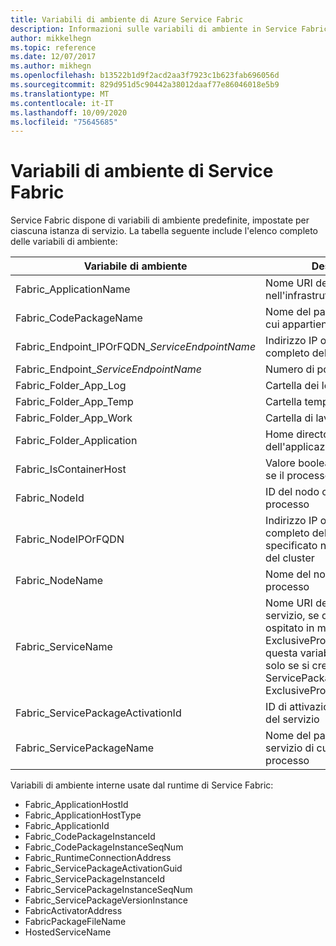 ```yaml
---
title: Variabili di ambiente di Azure Service Fabric
description: Informazioni sulle variabili di ambiente in Service Fabric di Azure. Contiene un riferimento a un elenco completo di variabili e dei relativi utilizzi.
author: mikkelhegn
ms.topic: reference
ms.date: 12/07/2017
ms.author: mikhegn
ms.openlocfilehash: b13522b1d9f2acd2aa3f7923c1b623fab696056d
ms.sourcegitcommit: 829d951d5c90442a38012daaf77e86046018e5b9
ms.translationtype: MT
ms.contentlocale: it-IT
ms.lasthandoff: 10/09/2020
ms.locfileid: "75645685"
---
```

# <a name="service-fabric-environment-variables"></a>Variabili di ambiente di Service Fabric

Service Fabric dispone di variabili di ambiente predefinite, impostate per ciascuna istanza di servizio. La tabella seguente include l'elenco completo delle variabili di ambiente:

| Variabile di ambiente                         | Descrizione                                                            | Esempio                                                              |
|----------------------------------------------|------------------------------------------------------------------------|----------------------------------------------------------------------|
| Fabric_ApplicationName                       | Nome URI dell'applicazione nell'infrastruttura                                 | fabric:/MyApplication                                                |
| Fabric_CodePackageName                       | Nome del pacchetto di codice a cui appartiene il processo              | Codice                                                                 |
| Fabric_Endpoint\_IPOrFQDN\_*ServiceEndpointName*     | Indirizzo IP o nome di dominio completo dell'endpoint                                 | 10.0.0.1                                                     |
| Fabric\_Endpoint\_*ServiceEndpointName*              | Numero di porta per l'endpoint                                  | 8234                                                                 |
| Fabric_Folder_App_Log                        | Cartella dei log                                                             | C:\\\\Data\\\\_App\\\\_Node_0\\\\MyApplicationType_App12\\\\log      |
| Fabric_Folder_App_Temp                       | Cartella temporanea                                                            | C:\\\\Data\\\\_App\\\\_Node_0\\\\MyApplicationType_App12\\\\temp     |
| Fabric_Folder_App_Work                       | Cartella di lavoro                                                            | C:\\\\Data\\\\_App\\\\_Node_0\\\\MyApplicationType_App12\\\\work     |
| Fabric_Folder_Application                    | Home directory dell'applicazione                                           | C:\\\\Data\\\\_App\\\\_Node_0\\\\MyApplicationType_App12             |
| Fabric_IsContainerHost                       | Valore booleano che specifica se il processo è un contenitore                   | false                                                                |
| Fabric_NodeId                                | ID del nodo che esegue il processo                            | bf865279ba277deb864a976fbf4c200e                                     |
| Fabric_NodeIPOrFQDN                          | Indirizzo IP o nome di dominio completo del nodo, come specificato nel file manifesto del cluster | localhost o 10.0.0.1                                                |
| Fabric_NodeName                              | Nome del nodo che esegue il processo                          | _Node_0                                                              |
| Fabric_ServiceName                           | Nome URI dell'infrastruttura del servizio, se quest'ultimo è ospitato in modalità ExclusiveProcess. Il valore di questa variabile è disponibile solo se si crea il servizio con ServicePackageActivationMode ExclusiveProcess.  | fabric:/MyApplication/MyService                                               |
| Fabric_ServicePackageActivationId            | ID di attivazione del pacchetto del servizio                                         | GUID                                                               |
| Fabric_ServicePackageName                    | Nome del pacchetto del servizio di cui fa parte il processo                     | Web1Pkg                                                              |

Variabili di ambiente interne usate dal runtime di Service Fabric:

- Fabric_ApplicationHostId
- Fabric_ApplicationHostType
- Fabric_ApplicationId
- Fabric_CodePackageInstanceId
- Fabric_CodePackageInstanceSeqNum
- Fabric_RuntimeConnectionAddress
- Fabric_ServicePackageActivationGuid
- Fabric_ServicePackageInstanceId
- Fabric_ServicePackageInstanceSeqNum
- Fabric_ServicePackageVersionInstance
- FabricActivatorAddress
- FabricPackageFileName
- HostedServiceName
